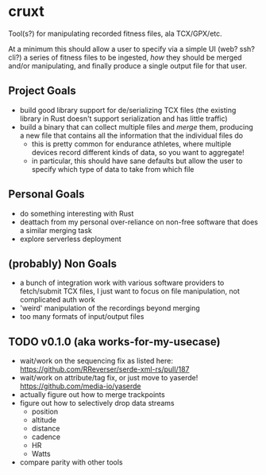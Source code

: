 # cruxt

Tool(s?) for manipulating recorded fitness files, ala TCX/GPX/etc.

At a minimum this should allow a user to specify via a simple UI (web? ssh? cli?) a series of fitness files to be ingested, *how* they should be merged and/or manipulating, and finally produce a single output file for that user.

## Project Goals

  * build good library support for de/serializing TCX files (the existing library in Rust doesn't support serialization and has little traffic)
  * build a binary that can collect multiple files and *merge* them, producing a new file that contains all the information that the individual files do
    * this is pretty common for endurance athletes, where multiple devices record different kinds of data, so you want to aggregate!
    * in particular, this should have sane defaults but allow the user to specify which type of data to take from which file

## Personal Goals

  * do something interesting with Rust
  * deattach from my personal over-reliance on non-free software that does a similar merging task
  * explore serverless deployment

## (probably) Non Goals

  * a bunch of integration work with various software providers to fetch/submit TCX files, I just want to focus on file manipulation, not complicated auth work
  * 'weird' manipulation of the recordings beyond merging
  * too many formats of input/output files

## TODO v0.1.0 (aka works-for-my-usecase)

  * wait/work on the sequencing fix as listed here: https://github.com/RReverser/serde-xml-rs/pull/187
  * wait/work on attribute/tag fix, or just move to yaserde! https://github.com/media-io/yaserde
  * actually figure out how to merge trackpoints
  * figure out how to selectively drop data streams
    * position
    * altitude
    * distance
    * cadence
    * HR
    * Watts
  * compare parity with other tools
